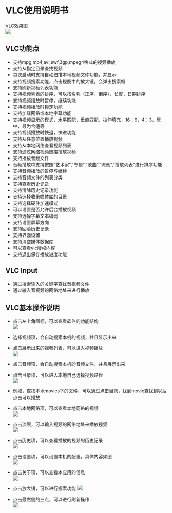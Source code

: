 # VLC使用说明书
VLC效果图  
![](../pic/yule/vlc.png)

## VLC功能点
   - 支持mpg,mp4,avi,swf,3gp,mpeg4格式的视频播放
   - 支持从指定目录查找视频
   - 每次启动时支持自动扫描本地视频文件功能，并显示
   - 支持视频搜索功能，点击视图中的放大镜，会弹出搜索框
   - 支持刷新视频列表功能
   - 支持视频列表的排序，可以按名称（正序，倒序），长度，日期排序
   - 支持视频播放时暂停，继续功能
   - 支持视频播放时锁定功能
   - 支持加载网络或本地字幕功能
   - 支持视频显示的模式，水平匹配，垂直匹配，拉伸填充，16：9，4：3，居中，最为合适等
   - 支持视频播放时快退，快进功能
   - 支持从任意位置播放视频
   - 支持从本地网络查看视频列表
   - 支持通过网络视频链接播放视频
   - 支持播放音频文件
   - 音频播放中支持按照"艺术家","专辑","歌曲","流派","播放列表"进行排序功能
   - 支持音频播放的暂停与继续
   - 支持音频文件的列表分类
   - 支持查看历史记录
   - 支持清除历史记录功能
   - 支持选择收录媒体库的目录
   - 支持选择硬件加速模式
   - 可以设置是否允许后台播放视频
   - 支持选择字幕文本编码
   - 支持设置屏幕方向
   - 支持回滚历史记录
   - 支持界面设置
   - 支持清空媒体数据库
   - 可以查看vlc版权内容
   - 支持退出保存播放进度功能

## VLC Input
   - 通过搜索输入的关键字查找音视频文件
   - 通过输入音视频的网络地址来进行播放

## VLC基本操作说明
   - 点击左上角图标，可以查看软件的功能结构  
![](../pic/yule/vlc_struct.png)
   
   - 选择视频项，会自动搜索本机的视频，并且显示出来
   - 点击展示出来的视频列表，可以进入视频播放  
![](../pic/yule/vlc_play.png)
   
   - 点击音频项，会自动搜索本机的音频文件，并且展示出来
   - 点击目录项，可以进入本地自己选择视频路径  
![](../pic/yule/vlc_list.png)

   - 例如，查找本地movies下的文件，可以通过点击目录，找到movie查找到以后点击可以播放
   - 点击本地网络项，可以查看本地网络的视频  
![](../pic/yule/vlc_net.png)

   - 点击流项，可以输入视频的网络地址来播放视频  
![](../pic/yule/vlc_netstream.png)

   - 点击历史项，可以查看播放的视频的历史记录  
![](../pic/yule/vlc_history.png)

   - 点击设置项，可以设置本机的配置，具体内容如图  
![](../pic/yule/vlc_setting.png)

   - 点击关于项，可以查看本应用的信息  
![](../pic/yule/vlc_about.png)

   - 点击放大镜，可以进行搜索功能
![](../pic/yule/vlc_search.png)

   - 点击最右侧的三点，可以进行刷新操作  
![](../pic/yule/vlc_refresh.png)
